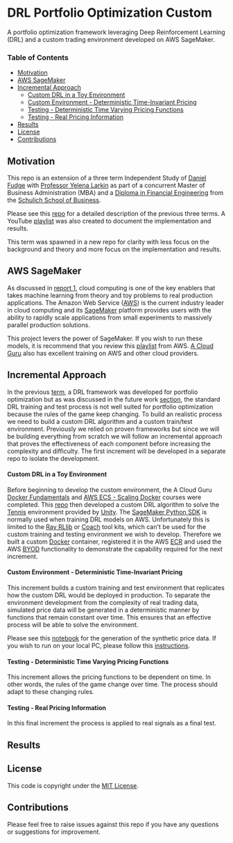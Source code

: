 # DRL Portfolio Optimization Custom
A portfolio optimization framework leveraging Deep Reinforcement Learning (DRL) and a custom trading environment 
developed on AWS SageMaker.

### Table of Contents
- [Motivation](#motivation)
- [AWS SageMaker](#aws-sagemaker)
- [Incremental Approach](#incremental-approach)
  - [Custom DRL in a Toy Environment](#custom-drl-in-a-toy-environment)
  - [Custom Environment - Deterministic Time-Invariant Pricing](#custom-environment---deterministic-time-invariant-pricing)
  - [Testing - Deterministic Time Varying Pricing Functions](#testing---deterministic-time-varying-pricing-functions)
  - [Testing - Real Pricing Information](#testing---real-pricing-information)
- [Results](#results)
- [License](#license)
- [Contributions](#contributions)

## Motivation
This repo is an extension of a three term Independent Study of [Daniel Fudge](https://www.linkedin.com/in/daniel-fudge) 
with [Professor Yelena Larkin](https://www.linkedin.com/in/yelena-larkin-6b7b361b/) 
as part of a concurrent Master of Business Administration (MBA) and a [Diploma in Financial Engineering](https://schulich.yorku.ca/programs/fnen/)
from the [Schulich School of Business](https://schulich.yorku.ca/). 

Please see this [repo](https://github.com/daniel-fudge/DRL-Portfolio-Optimization) for a detailed description of the 
previous three terms. A YouTube [playlist](https://www.youtube.com/playlist?list=PLJtqqeC4KrwQos6A3uMbZloJgM54R0H12) 
was also created to document the implementation and results. 

This term was spawned in a new repo for clarity with less focus on the background and theory and more focus on the 
implementation and results. 

## AWS SageMaker
As discussed in [report 1](https://github.com/daniel-fudge/DRL-Portfolio-Optimization/blob/master/docs/report1.pdf), 
cloud computing is one of the key enablers that takes machine learning from theory and toy problems to real production 
applications. The Amazon Web Service ([AWS](https://aws.amazon.com/)) is the current industry leader in cloud computing 
and its [SageMaker](https://aws.amazon.com/sagemaker/) platform provides users with the ability to rapidly scale 
applications from small experiments to massively parallel production solutions.

This project levers the power of SageMaker. If you wish to run these models, it is recommend that you review 
this [playlist](https://www.youtube.com/playlist?list=PLhr1KZpdzukcOr_6j_zmSrvYnLUtgqsZz) from AWS. [A Cloud Guru](https://acloud.guru/)
also has excellent training on AWS and other cloud providers. 

## Incremental Approach
In the previous [term](https://github.com/daniel-fudge/DRL-Portfolio-Optimization), a DRL framework was developed for 
portfolio optimization but as was discussed in the future work [section](https://github.com/daniel-fudge/DRL-Portfolio-Optimization#training-process), 
the standard DRL training and test process is not well suited for portfolio optimization because the rules of the game 
keep changing. To build an realistic process we need to build a custom DRL algorithm and a custom train/test 
environment. Previously we relied on proven frameworks but since we will be building everything from scratch we will 
follow an incremental approach that proves the effectiveness of each component before increasing the complexity and 
difficulty. The first increment will be developed in a separate repo to isolate the development.

#### Custom DRL in a Toy Environment
Before beginning to develop the custom environment, the A Cloud Guru [Docker Fundamentals](https://acloud.guru/learn/docker-fundamentals)
and [AWS ECS - Scaling Docker](https://acloud.guru/learn/aws-ecs-scaling-docker) courses were completed. This [repo](https://github.com/daniel-fudge/sagemaker-tennis) 
then developed a custom DRL algorithm to solve the [Tennis](https://github.com/Unity-Technologies/ml-agents/blob/master/docs/Learning-Environment-Examples.md#tennis) 
environment provided by [Unity](https://unity3d.com/machine-learning/). The [SageMaker Python SDK](https://sagemaker.readthedocs.io/en/stable/frameworks/rl/using_rl.html)
is normally used when training DRL models on AWS. Unfortunately this is limited to the [Ray RLlib](https://docs.ray.io/en/master/rllib.html)
or [Coach](https://nervanasystems.github.io/coach/) tool kits, which can't be used for the custom training and testing 
environment we wish to develop. Therefore we built a custom [Docker](https://www.docker.com/resources/what-container) 
container, registered it in the AWS [ECR](https://aws.amazon.com/ecr/) and used the AWS [BYOD](https://sagemaker.readthedocs.io/en/stable/overview.html#byo-docker-containers-with-sagemaker-estimators)
functionality to demonstrate the capability required for the next increment.

#### Custom Environment - Deterministic Time-Invariant Pricing
This increment builds a custom training and test environment that replicates how the custom DRL would be deployed in 
production. To separate the environment development from the complexity of real trading data, simulated price data will 
be generated in a deterministic manner by functions that remain constant over time. This ensures that an effective 
process will be able to solve the environment. 

Please see this [notebook](synthetic.ipynb) for the generation of the synthetic price data. If you wish to run on your
local PC, please follow this [instructions](local-setup.md).

#### Testing - Deterministic Time Varying Pricing Functions
This increment allows the pricing functions to be dependent on time. In other words, the rules of the game change over 
time. The process should adapt to these changing rules.

#### Testing - Real Pricing Information
In this final increment the process is applied to real signals as a final test. 
 
## Results 


## License
This code is copyright under the [MIT License](LICENSE).

## Contributions
Please feel free to raise issues against this repo if you have any questions or suggestions for improvement.
